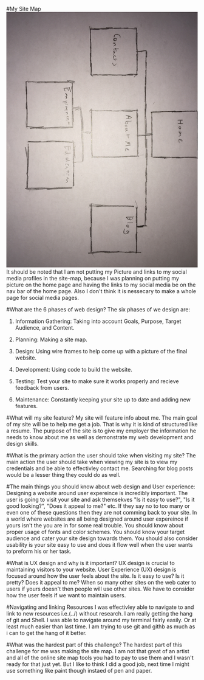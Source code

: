 #My Site Map
![Site-map](https://github.com/Liam-Mackey/phase-0/blob/master/week-2/imgs/site-map.jpg?raw=true)
It should be noted that I am not putting my Picture and links to my social media profiles in the site-map, because I was planning on putting my picture on the home page and having the links to my social media be on the nav bar of the home page. Also I don't think it is nessecary to make a whole page for social media pages.

#What are the 6 phases of web design?
The six phases of we design are: 
1. Information Gathering: Taking into account Goals, Purpose, Target Audience, and Content.

2. Planning: Making a site map.

3. Design: Using wire frames to help come up with a picture of the final website.

4. Development: Using code to build the website.

5. Testing: Test your site to make sure it works properly and recieve feedback from users.

6. Maintenance: Constantly keeping your site up to date and adding new features.

#What will my site feature?
My site will feature info about me. The main goal of my site will be to help me get a job. That is why it is kind of structured like a resume. The purpose of the site is to give my employer the information he needs to know about me as well as demonstrate my web development and design skills.

#What is the primary action the user should take when visiting my site?
The main action the user should take when viewing my site is to view my credentials and be able to effectivley contact me. Searching for blog posts would be a lesser thing they could do as well.

#The main things you should know about web design and User experience:
Designing a website around user expereince is incredibly important. The user is going to visit your site and ask themsekves "Is it easy to use?", "Is it good looking?", "Does it appeal to me?" etc. If they say no to too many or even one of these questions then they are not comming back to your site. In a world where websites are all being designed around user expereince if yours isn't the  you are in for some real trouble. You should know about proper usage of fonts and color schemes. You should know your target audience and cater your site design towards them. You should also consider usability is your site easy to use and does it flow well when the user wants to preform his or her task. 

#What is UX design and why is it important?
UX design is crucial to maintaining visitors to your website. User Experience (UX) design is focused around how the user feels about the site. Is it easy to use? Is it pretty? Does it appeal to me? When so many other sites on the web cater to users if yours doesn't then people will use other sites. We have to consider how the user feels if we want to maintain users.

#Navigating and linking Resources
I was effectivley able to navigate to and link to new resources i.e.(../) without research. I am really getting the hang of git and Shell. I was able to navigate around my terminal fairly easily. Or at least much easier than last time. I am trying to use git and githb as much as i can to get the hang of it better.

#What was the hardest part of this challenge?
The hardest part of this challenge for me was making the site map. I am not that great of an artist and all of the online site map tools you had to pay to use them and I wasn't ready for that just yet. But I like to think I did a good job, next time I might use something like paint though instaed of pen and paper. 